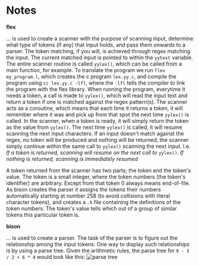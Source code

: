 # Notes
**flex**

... is used to create a scanner with the purpose of scanning input, determine what type of tokens (if any) that input holds, and pass them onwards to a parser. The token matching, if you will, is achieved through regex matching the input. The current matched input is pointed to within the `yytext` variable. The entire scanner routine is called `yylex()`, which can be called from a main function, for example. To translate the program we run `flex my_program.l`, which creates the c program `lex.yy.c`, and compile the program using `cc lex.yy.c -lfl`, where the `-lfl` tells the compiler to link the program with the flex library. When running the program, everytime it needs a token, a call is made to `yylex()`, which will read the input text and return a token if one is matched against the regex pattern(s). The scanner acts as a coroutine, which means that each time it returns a token, it will remember where it was and pick up from that spot the next time `yylex()` is called. In the scanner, when a token is ready, it will simply return the token as the value from `yylex()`. The next time `yylex()` is called, it will resume scanning the next input characters. If an input doesn't match against the regex, no token will be produced and nothing will be returned, the scanner simply continue within the same call to `yylex()` scanning the next input.
I.e. *If a token is returned, scanning will resume on the next call to* `yylex()`. *If nothing is returned, scanning is immediately resumed*

A token returned from the scanner has two parts; the token and the token's value. The token is a small integer, where the token numbers (the token's identifier) are arbitrary. Except from that token 0 always means end-of-file. As bison creates the parser it assigns the tokens their numbers automatically starting at number 258 (to avoid collisions with literal character tokens), and creates a `.h` file containing the definitions of the token numbers. The token's value tells which out of a group of similar tokens this particular token is.


**bison**

... is used to create a parser. The task of the parser is to figure out the relationship among the input tokens. One way to display such relationships is by using a parse tree. Given the arithmetic rules, the parse tree for `9 - 5 / 2 + 6 * 4` would look like this: ![parse tree](https://i.imgur.com/vpWvycE.png "Parse Tree")
